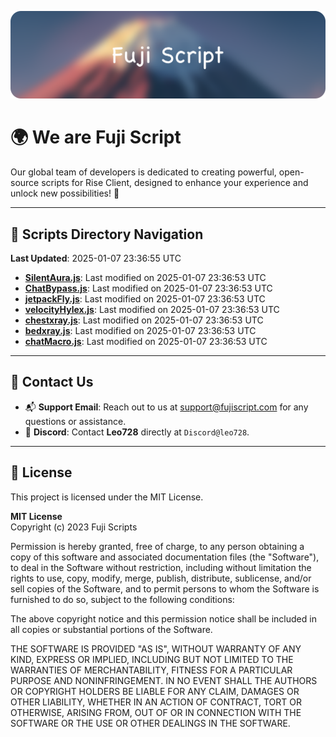 ![Banner](.github/b.webp)

# 🌍 **We are Fuji Script**

Our global team of developers is dedicated to creating powerful, open-source scripts for Rise Client, designed to enhance your experience and unlock new possibilities! 🌟

---
<!-- SCRIPTS_NAVIGATION_START -->
## 📂 **Scripts Directory Navigation**

**Last Updated**: 2025-01-07 23:36:55 UTC

- **[SilentAura.js](scripts/SilentAura.js)**: Last modified on 2025-01-07 23:36:53 UTC
- **[ChatBypass.js](scripts/ChatBypass.js)**: Last modified on 2025-01-07 23:36:53 UTC
- **[jetpackFly.js](scripts/jetpackFly.js)**: Last modified on 2025-01-07 23:36:53 UTC
- **[velocityHylex.js](scripts/velocityHylex.js)**: Last modified on 2025-01-07 23:36:53 UTC
- **[chestxray.js](scripts/chestxray.js)**: Last modified on 2025-01-07 23:36:53 UTC
- **[bedxray.js](scripts/bedxray.js)**: Last modified on 2025-01-07 23:36:53 UTC
- **[chatMacro.js](scripts/chatMacro.js)**: Last modified on 2025-01-07 23:36:53 UTC

<!-- SCRIPTS_NAVIGATION_END -->

---

## 💬 **Contact Us**  
- 📬 **Support Email**: Reach out to us at [support@fujiscript.com](mailto:support@fujiscript.com) for any questions or assistance.  
- 💬 **Discord**: Contact **Leo728** directly at `Discord@leo728`.

---

## 📜 **License**

This project is licensed under the MIT License.  

**MIT License**  
Copyright (c) 2023 Fuji Scripts  

Permission is hereby granted, free of charge, to any person obtaining a copy of this software and associated documentation files (the "Software"), to deal in the Software without restriction, including without limitation the rights to use, copy, modify, merge, publish, distribute, sublicense, and/or sell copies of the Software, and to permit persons to whom the Software is furnished to do so, subject to the following conditions:  

The above copyright notice and this permission notice shall be included in all copies or substantial portions of the Software.  

THE SOFTWARE IS PROVIDED "AS IS", WITHOUT WARRANTY OF ANY KIND, EXPRESS OR IMPLIED, INCLUDING BUT NOT LIMITED TO THE WARRANTIES OF MERCHANTABILITY, FITNESS FOR A PARTICULAR PURPOSE AND NONINFRINGEMENT. IN NO EVENT SHALL THE AUTHORS OR COPYRIGHT HOLDERS BE LIABLE FOR ANY CLAIM, DAMAGES OR OTHER LIABILITY, WHETHER IN AN ACTION OF CONTRACT, TORT OR OTHERWISE, ARISING FROM, OUT OF OR IN CONNECTION WITH THE SOFTWARE OR THE USE OR OTHER DEALINGS IN THE SOFTWARE.  
